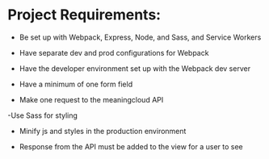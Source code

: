 # Project Requirements:

- Be set up with Webpack, Express, Node, and Sass, and Service Workers

- Have separate dev and prod configurations for Webpack

- Have the developer environment set up with the Webpack dev server

- Have a minimum of one form field

- Make one request to the meaningcloud API

-Use Sass for styling

- Minify js and styles in the production environment

- Response from the API must be added to the view for a user to see
